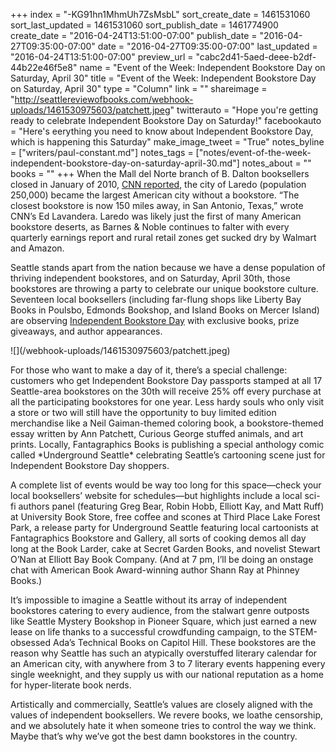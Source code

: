 +++
index = "-KG91hn1MhmUh7ZsMsbL"
sort_create_date = 1461531060
sort_last_updated = 1461531060
sort_publish_date = 1461774900
create_date = "2016-04-24T13:51:00-07:00"
publish_date = "2016-04-27T09:35:00-07:00"
date = "2016-04-27T09:35:00-07:00"
last_updated = "2016-04-24T13:51:00-07:00"
preview_url = "cabc2d41-5aed-deee-b2df-44b22e46f5e8"
name = "Event of the Week: Independent Bookstore Day on Saturday, April 30"
title = "Event of the Week: Independent Bookstore Day on Saturday, April 30"
type = "Column"
link = ""
shareimage = "http://seattlereviewofbooks.com/webhook-uploads/1461530975603/patchett.jpeg"
twitterauto = "Hope you're getting ready to celebrate Independent Bookstore Day on Saturday!"
facebookauto = "Here's eerything you need to know about Independent Bookstore Day, which is happening this Saturday"
make_image_tweet = "True"
notes_byline = ["writers/paul-constant.md"]
notes_tags = ["notes/event-of-the-week-independent-bookstore-day-on-saturday-april-30.md"]
notes_about = ""
books = ""
+++
When the Mall del Norte branch of B. Dalton booksellers closed in January of 2010, [CNN reported](http://www.cnn.com/2010/LIVING/01/22/laredo.books/), the city of Laredo (population 250,000) became the largest American city without a bookstore. “The closest bookstore is now 150 miles away, in San Antonio, Texas,” wrote CNN’s Ed Lavandera. Laredo was likely just the first of many American bookstore deserts, as Barnes & Noble continues to falter with every quarterly earnings report and rural retail zones get sucked dry by Walmart and Amazon.

Seattle stands apart from the nation because we have a dense population of thriving independent bookstores, and on Saturday, April 30th, those bookstores are throwing a party to celebrate our unique bookstore culture. Seventeen local booksellers (including far-flung shops like Liberty Bay Books in Poulsbo, Edmonds Bookshop, and Island Books on Mercer Island) are observing [Independent Bookstore Day](http://www.indiebookstoreday.com/) with exclusive books, prize giveaways, and author appearances. 

<p class="image-left">![](/webhook-uploads/1461530975603/patchett.jpeg)</p>For those who want to make a day of it, there’s a special challenge: customers who get Independent Bookstore Day passports stamped at all 17 Seattle-area bookstores on the 30th will receive 25% off every purchase at all the participating bookstores for one year. Less hardy souls who only visit a store or two will still have the opportunity to buy limited edition merchandise like a Neil Gaiman-themed coloring book, a bookstore-themed essay written by Ann Patchett, Curious George stuffed animals, and art prints. Locally, Fantagraphics Books is publishing a special anthology comic called *Underground Seattle* celebrating Seattle’s cartooning scene just for Independent Bookstore Day shoppers.

A complete list of events would be way too long for this space—check your local booksellers’ website for schedules—but highlights include a local sci-fi authors panel (featuring Greg Bear, Robin Hobb, Elliott Kay, and Matt Ruff) at University Book Store, free coffee and scones at Third Place Lake Forest Park, a release party for Underground Seattle featuring local cartoonists at Fantagraphics Bookstore and Gallery, all sorts of cooking demos all day long at the Book Larder, cake at Secret Garden Books, and novelist Stewart O’Nan at Elliott Bay Book Company. (And at 7 pm, I’ll be doing an onstage chat with American Book Award-winning author Shann Ray at Phinney Books.)

It’s impossible to imagine a Seattle without its array of independent bookstores catering to every audience, from the stalwart genre outposts like Seattle Mystery Bookshop in Pioneer Square, which just earned a new lease on life thanks to a successful crowdfunding campaign, to the STEM-obsessed Ada’s Technical Books on Capitol Hill. These bookstores are the reason why Seattle has such an atypically overstuffed literary calendar for an American city, with anywhere from 3 to 7 literary events happening every single weeknight, and they supply us with our national reputation as a home for hyper-literate book nerds. 

Artistically and commercially, Seattle’s values are closely aligned with the values of independent booksellers. We revere books, we loathe censorship, and we absolutely hate it when someone tries to control the way we think. Maybe that’s why we’ve got the best damn bookstores in the country.